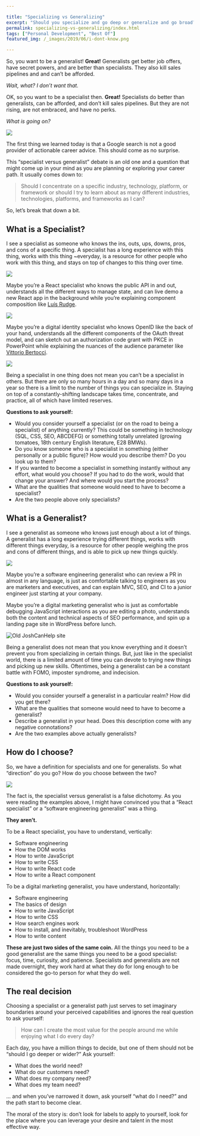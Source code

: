 ```yaml
---

title: "Specializing vs Generalizing"
excerpt: "Should you specialize and go deep or generalize and go broad? I'd argue they they are two sides of the same coin."
permalink: specializing-vs-generalizing/index.html
tags: ["Personal Development", "Best Of"]
featured_img: /_images/2019/06/i-dont-know.png

---
```



So, you want to be a generalist! **Great!** Generalists get better job offers, have secret powers, and are better than specialists. They also kill sales pipelines and and can’t be afforded.

*Wait, what? I don’t want that.*

OK, so you want to be a specialist then. **Great!** Specialists do better than generalists, can be afforded, and don’t kill sales pipelines. But they are not rising, are not embraced, and have no perks.

*What is going on?*

![](/_images/2019/06/specialist-generalist-on-google.png)

The first thing we learned today is that a Google search is not a good provider of actionable career advice. This should come as no surprise.

This “specialist versus generalist” debate is an old one and a question that might come up in your mind as you are planning or exploring your career path. It usually comes down to:

> Should I concentrate on a specific industry, technology, platform, or framework or should I try to learn about as many different industries, technologies, platforms, and frameworks as I can?

So, let’s break that down a bit.

## What is a Specialist?

I see a specialist as someone who knows the ins, outs, ups, downs, pros, and cons of a specific thing. A specialist has a long experience with this thing, works with this thing ~everyday, is a resource for other people who work with this thing, and stays on top of changes to this thing over time.

![](/_images/2019/06/specialist-graph.png)

Maybe you’re a React specialist who knows the public API in and out, understands all the different ways to manage state, and can live demo a new React app in the background while you’re explaining component composition like [Luís Rudge](https://twitter.com/luisrudge).

![](/_images/2019/06/luis-react-app.png)

Maybe you’re a digital identity specialist who knows OpenID like the back of your hand, understands all the different components of the OAuth threat model, and can sketch out an authorization code grant with PKCE in PowerPoint while explaining the nuances of the audience parameter like [Vittorio Bertocci](https://twitter.com/vibronet).

![](/_images/2019/06/vittorio-pkce.png)

Being a specialist in one thing does not mean you can’t be a specialist in others. But there are only so many hours in a day and so many days in a year so there is a limit to the number of things you can specialize in. Staying on top of a constantly-shifting landscape takes time, concentrate, and practice, all of which have limited reserves.

**Questions to ask yourself:**

- Would you consider yourself a specialist (or on the road to being a specialist) of anything currently? This could be something in technology (SQL, CSS, SEO, ABCDEFG) or something totally unrelated (growing tomatoes, 18th century English literature, E28 BMWs).
- Do you know someone who is a specialist in something (either personally or a public figure)? How would you describe them? Do you look up to them?
- If you wanted to become a specialist in something instantly without any effort, what would you choose? If you had to do the work, would that change your answer? And where would you start the process?
- What are the qualities that someone would need to have to become a specialist?
- Are the two people above only specialists?

## What is a Generalist?

I see a generalist as someone who knows just enough about a lot of things. A generalist has a long experience trying different things, works with different things everyday, is a resource for other people weighing the pros and cons of different things, and is able to pick up new things quickly.

![](/_images/2019/06/generalist-graph.png)

Maybe you’re a software engineering generalist who can review a PR in almost in any language, is just as comfortable talking to engineers as you are marketers and executives, and can explain MVC, SEO, and CI to a junior engineer just starting at your company. 

Maybe you’re a digital marketing generalist who is just as comfortable debugging JavaScript interactions as you are editing a photo, understands both the content and technical aspects of SEO performance, and spin up a landing page site in WordPress before lunch.

<img src="/_images/2019/06/joshcanhelp-site-old.png" class="aligncenter" alt="Old JoshCanHelp site">

Being a generalist does not mean that you know everything and it doesn’t prevent you from specializing in certain things. But, just like in the specialist world, there is a limited amount of time you can devote to trying new things and picking up new skills. Oftentimes, being a generalist can be a constant battle with FOMO, imposter syndrome, and indecision.

**Questions to ask yourself:**

- Would you consider yourself a generalist in a particular realm? How did you get there?
- What are the qualities that someone would need to have to become a generalist?
- Describe a generalist in your head. Does this description come with any negative connotations?
- Are the two examples above actually generalists?

## How do I choose?

So, we have a definition for specialists and one for generalists. So what “direction” do you go? How do you choose between the two?

![](/_images/2019/06/i-dont-know.png)

The fact is, the specialist versus generalist is a false dichotomy. As you were reading the examples above, I might have convinced you that a “React specialist” or a “software engineering generalist” was a thing.

**They aren’t.**

To be a React specialist, you have to understand, vertically:

- Software engineering
- How the DOM works
- How to write JavaScript
- How to write CSS
- How to write React code
- How to write a React component

To be a digital marketing generalist, you have understand, horizontally:

- Software engineering
- The basics of design
- How to write JavaScript
- How to write CSS
- How search engines work
- How to install, and inevitably, troubleshoot WordPress
- How to write content

**These are just two sides of the same coin.** All the things you need to be a good generalist are the same things you need to be a good specialist: focus, time, curiosity, and patience. Specialists and generalists are not made overnight, they work hard at what they do for long enough to be considered the go-to person for what they do well.

## The real decision

Choosing a specialist or a generalist path just serves to set imaginary boundaries around your perceived capabilities and ignores the real question to ask yourself:

> How can I create the most value for the people around me while enjoying what I do every day?

Each day, you have a million things to decide, but one of them should not be “should I go deeper or wider?” Ask yourself:

- What does the world need?
- What do our customers need?
- What does my company need?
- What does my team need?

... and when you’ve narrowed it down, ask yourself “what do I need?” and the path start to become clear. 

The moral of the story is: don’t look for labels to apply to yourself, look for the place where you can leverage your desire and talent in the most effective way.
